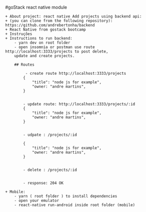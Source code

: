 #goStack react native module

    + About project: react native Add projects using backend api: 
    + (you can clone from the following repository): https://github.com/andrebertonha/backend
    + React Native from gostack bootcamp     
    + Instruções
    + Instructions to run backend:
        - yarn dev on root folder
        - open insomnia or postman use route http://localhost:3333/projects to post delete,
        update and create projects.
        
        ## Routes

             - create route http://localhost:3333/projects            
            {
                "title": "node js for example",
                "owner: "andre martins",
            }
            

            - update route: http://localhost:3333/projects/:id            
            {
                "title": "node js for example",
                "owner: "andre martins",
            }

            
            - udpate : /projects/:id
             
            {
                "title": "node js for example",
                "owner: "andre martins",
            }


            - delete : /projects/:id


            - response: 204 OK

    + Mobile:
        - yarn ( root folder ) to install dependencies
        - open your emulator
        - react-native run-android inside root folder (mobile)